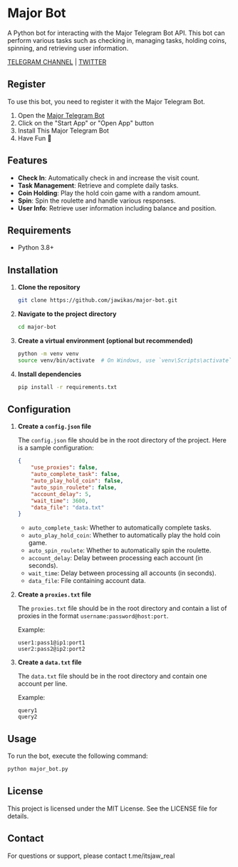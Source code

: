 # Major Bot

A Python bot for interacting with the Major Telegram Bot API. This bot can perform various tasks such as checking in, managing tasks, holding coins, spinning, and retrieving user information.

[TELEGRAM CHANNEL](https://t.me/Deeplchain) | [TWITTER](https://x.com/itsjaw_real)

## Register

To use this bot, you need to register it with the Major Telegram Bot. 

1. Open the [Major Telegram Bot](https://t.me/major/start?startapp=1396812260)
2. Click on the "Start App" or "Open App" button
3. Install This Major Telegram Bot
4. Have Fun 🦈

## Features

- **Check In**: Automatically check in and increase the visit count.
- **Task Management**: Retrieve and complete daily tasks.
- **Coin Holding**: Play the hold coin game with a random amount.
- **Spin**: Spin the roulette and handle various responses.
- **User Info**: Retrieve user information including balance and position.

## Requirements

- Python 3.8+

## Installation

1. **Clone the repository**

    ```bash
    git clone https://github.com/jawikas/major-bot.git
    ```

2. **Navigate to the project directory**

    ```bash
    cd major-bot
    ```

3. **Create a virtual environment (optional but recommended)**

    ```bash
    python -m venv venv
    source venv/bin/activate  # On Windows, use `venv\Scripts\activate`
    ```

4. **Install dependencies**

    ```bash
    pip install -r requirements.txt
    ```

## Configuration

1. **Create a `config.json` file**

    The `config.json` file should be in the root directory of the project. Here is a sample configuration:

    ```json
    {
        "use_proxies": false,
        "auto_complete_task": false,
        "auto_play_hold_coin": false,
        "auto_spin_roulete": false,
        "account_delay": 5,
        "wait_time": 3600,
        "data_file": "data.txt"
    }
    ```

    - `auto_complete_task`: Whether to automatically complete tasks.
    - `auto_play_hold_coin`: Whether to automatically play the hold coin game.
    - `auto_spin_roulete`: Whether to automatically spin the roulette.
    - `account_delay`: Delay between processing each account (in seconds).
    - `wait_time`: Delay between processing all accounts (in seconds).
    - `data_file`: File containing account data.

2. **Create a `proxies.txt` file**

    The `proxies.txt` file should be in the root directory and contain a list of proxies in the format `username:password@host:port`.

    Example:

    ```
    user1:pass1@ip1:port1
    user2:pass2@ip2:port2
    ```

3. **Create a `data.txt` file**

    The `data.txt` file should be in the root directory and contain one account per line.

    Example:

    ```
    query1
    query2
    ```

## Usage

To run the bot, execute the following command:

```bash
python major_bot.py
```

## License
This project is licensed under the MIT License. See the LICENSE file for details.

## Contact
For questions or support, please contact t.me/itsjaw_real